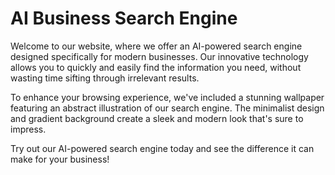 <!--font:Poppins-->

# AI Business Search Engine

Welcome to our website, where we offer an AI-powered search engine designed specifically for modern businesses. Our innovative technology allows you to quickly and easily find the information you need, without wasting time sifting through irrelevant results.

To enhance your browsing experience, we've included a stunning wallpaper featuring an abstract illustration of our search engine. The minimalist design and gradient background create a sleek and modern look that's sure to impress.

Try out our AI-powered search engine today and see the difference it can make for your business!

<!--

Write me markdown content of website with wallpaper:

"A wallpaper featuring an abstract illustration of an AI-powered search engine, with a minimalist and modern design, set against a gradient background."

The header of the page should not be copy of the text but rather a real content of the website which is using this wallpaper.


---


# AI-Powered Search Engine for Modern Businesses

Welcome to our website, where we offer an AI-powered search engine designed specifically for modern businesses. Our innovative technology allows you to quickly and easily find the information you need, without wasting time sifting through irrelevant results.

To enhance your browsing experience, we've included a stunning wallpaper featuring an abstract illustration of our search engine. The minimalist design and gradient background create a sleek and modern look that's sure to impress.

Try out our AI-powered search engine today and see the difference it can make for your business!


---


Write me a Google font which is best fitting for the website.

Pick from the list:
- Roboto
- Lobster
- Cinzel Decorative
- Cinzel
- Cabin
- IBM Plex Sans
- Lato
- Exo 2
- Dancing Script
- Orbitron
- Futura
- Cormorant Garamond
- Inter
- Raleway
- Barlow Condensed
- Montserrat
- Poppins
- Open Sans
- Creepster
- Alegreya
- Playfair Display
- Great Vibes


Write just the font name nothing else.


---


Poppins

-->
